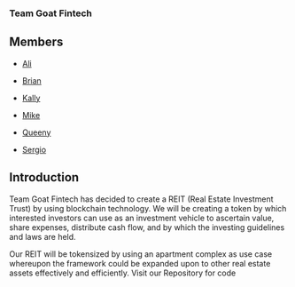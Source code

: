 ### Team Goat Fintech

## Members
- [Ali](https://umn.bootcampcontent.com/alinajmuddin)
- [Brian](https://umn.bootcampcontent.com/MrIrrelevant)
- [Kally](https://umn.bootcampcontent.com/klb0215)
- [Mike](https://umn.bootcampcontent.com/mvigoren34)

- [Queeny](https://umn.bootcampcontent.com/Queeny)
- [Sergio](https://umn.bootcampcontent.com/SVivanco)

## Introduction

Team Goat Fintech has decided to create a REIT (Real Estate Investment Trust) by using blockchain technology. We will be creating a token by which interested investors can use as an investment vehicle to ascertain value, share expenses, distribute cash flow, and by which the investing guidelines and laws are held.

Our REIT will be tokensized by using an apartment complex as use case whereupon the framework could be expanded upon to other real estate assets effectively and efficiently.  Visit our Repository for code

